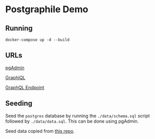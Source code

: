 # Postgraphile Demo

## Running

`docker-compose up -d --build`

## URLs

[pgAdmin](http://localhost:5000)

[GraphiQL](http://localhost:3000/graphiql)

[GraphQL Endpoint](http://localhost:3000/graphql)

## Seeding

Seed the `postgres` database by running the `./data/schema.sql` script followed by `./data/data.sql`. This can be done using pgAdmin.

Seed data copied from [this repo](https://github.com/graphile/postgraphile/tree/v4/examples/forum).
